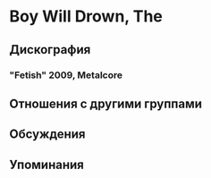 # Boy Will Drown, The



## Дискография

### "Fetish" 2009, Metalcore




## Отношения с другими группами


## Обсуждения


## Упоминания

